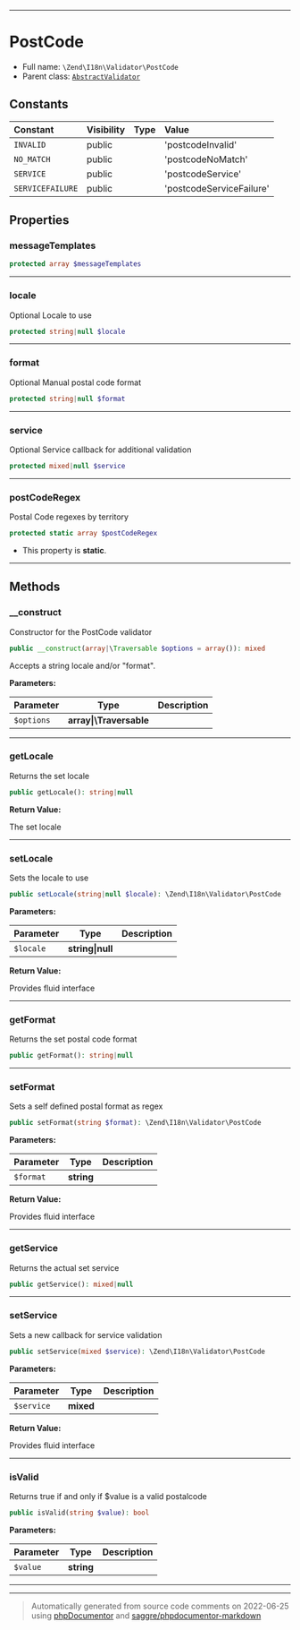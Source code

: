 ***

# PostCode





* Full name: `\Zend\I18n\Validator\PostCode`
* Parent class: [`AbstractValidator`](../../Validator/AbstractValidator.md)


## Constants

| Constant | Visibility | Type | Value |
|:---------|:-----------|:-----|:------|
|`INVALID`|public| |&#039;postcodeInvalid&#039;|
|`NO_MATCH`|public| |&#039;postcodeNoMatch&#039;|
|`SERVICE`|public| |&#039;postcodeService&#039;|
|`SERVICEFAILURE`|public| |&#039;postcodeServiceFailure&#039;|

## Properties


### messageTemplates



```php
protected array $messageTemplates
```






***

### locale

Optional Locale to use

```php
protected string|null $locale
```






***

### format

Optional Manual postal code format

```php
protected string|null $format
```






***

### service

Optional Service callback for additional validation

```php
protected mixed|null $service
```






***

### postCodeRegex

Postal Code regexes by territory

```php
protected static array $postCodeRegex
```



* This property is **static**.


***

## Methods


### __construct

Constructor for the PostCode validator

```php
public __construct(array|\Traversable $options = array()): mixed
```

Accepts a string locale and/or "format".






**Parameters:**

| Parameter | Type | Description |
|-----------|------|-------------|
| `$options` | **array&#124;\Traversable** |  |




***

### getLocale

Returns the set locale

```php
public getLocale(): string|null
```









**Return Value:**

The set locale



***

### setLocale

Sets the locale to use

```php
public setLocale(string|null $locale): \Zend\I18n\Validator\PostCode
```








**Parameters:**

| Parameter | Type | Description |
|-----------|------|-------------|
| `$locale` | **string&#124;null** |  |


**Return Value:**

Provides fluid interface



***

### getFormat

Returns the set postal code format

```php
public getFormat(): string|null
```











***

### setFormat

Sets a self defined postal format as regex

```php
public setFormat(string $format): \Zend\I18n\Validator\PostCode
```








**Parameters:**

| Parameter | Type | Description |
|-----------|------|-------------|
| `$format` | **string** |  |


**Return Value:**

Provides fluid interface



***

### getService

Returns the actual set service

```php
public getService(): mixed|null
```











***

### setService

Sets a new callback for service validation

```php
public setService(mixed $service): \Zend\I18n\Validator\PostCode
```








**Parameters:**

| Parameter | Type | Description |
|-----------|------|-------------|
| `$service` | **mixed** |  |


**Return Value:**

Provides fluid interface



***

### isValid

Returns true if and only if $value is a valid postalcode

```php
public isValid(string $value): bool
```








**Parameters:**

| Parameter | Type | Description |
|-----------|------|-------------|
| `$value` | **string** |  |




***


***
> Automatically generated from source code comments on 2022-06-25 using [phpDocumentor](http://www.phpdoc.org/) and [saggre/phpdocumentor-markdown](https://github.com/Saggre/phpDocumentor-markdown)
